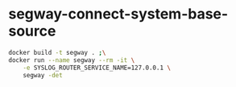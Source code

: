 # segway-connect-system-base-source

```bash
docker build -t segway . ;\
docker run --name segway --rm -it \
    -e SYSLOG_ROUTER_SERVICE_NAME=127.0.0.1 \
    segway -det
    
```